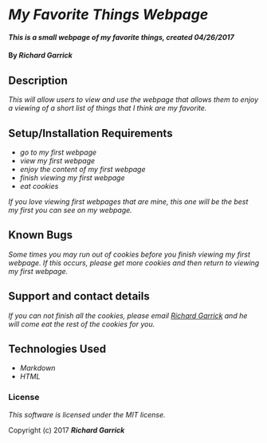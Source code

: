 # _My Favorite Things Webpage_

#### _This is a small webpage of my favorite things, created 04/26/2017_

#### By _**Richard Garrick**_

## Description

_This will allow users to view and use the webpage that allows them to enjoy a viewing of a short list of things that I think are my favorite._

## Setup/Installation Requirements

* _go to my first webpage_
* _view my first webpage_
* _enjoy the content of my first webpage_
* _finish viewing my first webpage_
* _eat cookies_

_If you love viewing first webpages that are mine, this one will be the best my first you can see on my webpage._

## Known Bugs

_Some times you may run out of cookies before you finish viewing my first webpage. If this occurs, please get more cookies and then return to viewing my first webpage._

## Support and contact details

_If you can not finish all the cookies, please email <a href="richg341@gmail.com"> Richard Garrick</a> and he will come eat the rest of the cookies for you._

## Technologies Used

* _Markdown_
* _HTML_

### License

*This software is licensed under the MIT license.*

Copyright (c) 2017 **_Richard Garrick_**
